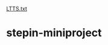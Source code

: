 [LTTS.txt](https://github.com/yaswanthmittireddy/stepin-miniproject/files/7118852/LTTS.txt)
# stepin-miniproject
